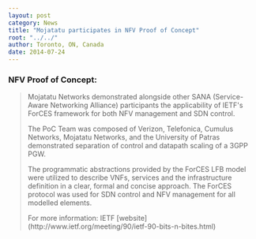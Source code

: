 ```yaml
---
layout: post
category: News
title: "Mojatatu participates in NFV Proof of Concept"
root: "../../"
author: Toronto, ON, Canada 
date: 2014-07-24
---
```

### NFV Proof of Concept: ###
> Mojatatu Networks demonstrated alongside other SANA (Service-Aware Networking Alliance) participants the applicability of IETF's ForCES framework for both NFV management and SDN control. 
> <p>The PoC Team was composed of Verizon, Telefonica, Cumulus Networks, Mojatatu Networks, and the University of Patras demonstrated separation of control and datapath scaling of a 3GPP PGW.</p>
> <p>The programmatic abstractions provided by the ForCES LFB model were utilized to describe VNFs, services and the infrastructure definition in a clear, formal and concise approach. The ForCES protocol was used for SDN control and NFV management for all modelled elements.</p>
> For more information:
> IETF [website](http://www.ietf.org/meeting/90/ietf-90-bits-n-bites.html)
